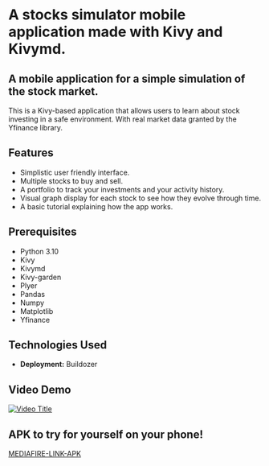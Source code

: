 # A stocks simulator mobile application made with Kivy and Kivymd.

## A mobile application for a simple simulation of the stock market.

This is a Kivy-based application that allows users to learn about stock investing in a safe environment. With real market data granted by the Yfinance library.

## Features

* Simplistic user friendly interface.
* Multiple stocks to buy and sell.
* A portfolio to track your investments and your activity history.
* Visual graph display for each stock to see how they evolve through time.
* A basic tutorial explaining how the app works.

## Prerequisites

* Python 3.10
* Kivy
* Kivymd
* Kivy-garden
* Plyer
* Pandas
* Numpy
* Matplotlib
* Yfinance

## Technologies Used

* **Deployment:** Buildozer

## Video Demo
[![Video Title](https://img.youtube.com/vi/O1jQ_qAwpD4/0.jpg)](https://www.youtube.com/watch?v=O1jQ_qAwpD4)

## APK to try for yourself on your phone!
[MEDIAFIRE-LINK-APK](https://www.mediafire.com/file/ztm3rt3wvn46snb/stocktrader.zip/file)